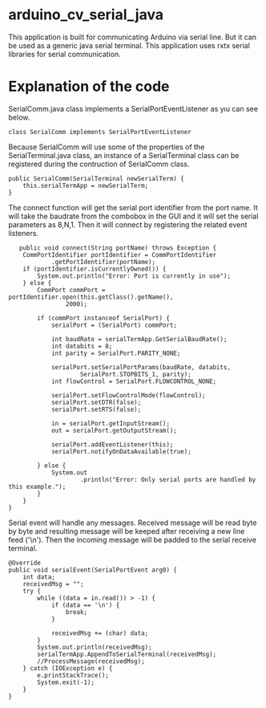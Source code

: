 # arduino_cv_serial_java

This application is built for communicating Arduino via serial line. But it can be used as a generic java serial terminal.
This application uses rxtx serial libraries for serial communication.

# Explanation of the code

SerialComm.java class implements a SerialPortEventListener as yıu can see below.

    class SerialComm implements SerialPortEventListener 

Because SerialComm will use some of the properties of the SerialTerminal.java class, an instance of a SerialTerminal class can be registered during the contruction of SerialComm class.

    public SerialComm(SerialTerminal newSerialTerm) {
		this.serialTermApp = newSerialTerm;
	}
	
The connect function will get the serial port identifier from the port name. It will take the baudrate from the combobox in the GUI and it will set the serial parameters as 8,N,1. Then it will connect by registering the related event listeners.

       public void connect(String portName) throws Exception {
		CommPortIdentifier portIdentifier = CommPortIdentifier
				.getPortIdentifier(portName);
		if (portIdentifier.isCurrentlyOwned()) {
			System.out.println("Error: Port is currently in use");
		} else {
			CommPort commPort = portIdentifier.open(this.getClass().getName(),
					2000);

			if (commPort instanceof SerialPort) {
				serialPort = (SerialPort) commPort;

				int baudRate = serialTermApp.GetSerialBaudRate();
				int databits = 8;
				int parity = SerialPort.PARITY_NONE;

				serialPort.setSerialPortParams(baudRate, databits,
						SerialPort.STOPBITS_1, parity);
				int flowControl = SerialPort.FLOWCONTROL_NONE;

				serialPort.setFlowControlMode(flowControl);
				serialPort.setDTR(false);
				serialPort.setRTS(false);

				in = serialPort.getInputStream();
				out = serialPort.getOutputStream();

				serialPort.addEventListener(this);
				serialPort.notifyOnDataAvailable(true);

			} else {
				System.out
						.println("Error: Only serial ports are handled by this example.");
			}
		}
	}
	
	
Serial event will handle any messages. Received message will be read byte by byte and resulting message will be keeped after receiving a new line feed ('\n'). Then the incoming message will be padded to the serial receive terminal.
	
	@Override
	public void serialEvent(SerialPortEvent arg0) {
		int data;
		receivedMsg = "";
		try {
			while ((data = in.read()) > -1) {
				if (data == '\n') {
					break;
				}

				receivedMsg += (char) data;
			}
			System.out.println(receivedMsg);
			serialTermApp.AppendToSerialTerminal(receivedMsg);
			//ProcessMessage(receivedMsg);
		} catch (IOException e) {
			e.printStackTrace();
			System.exit(-1);
		}
	}
